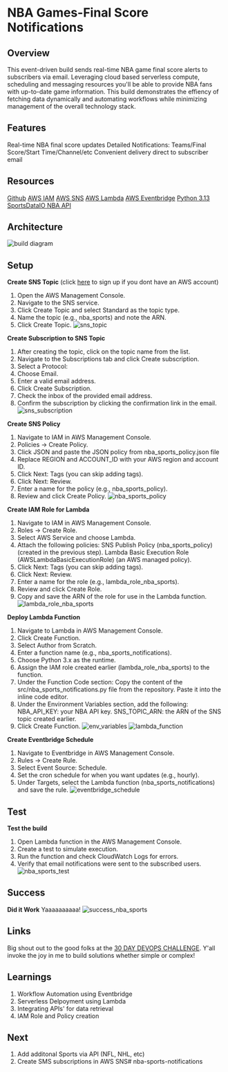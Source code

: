 # NBA Games-Final Score Notifications

## Overview
This event-driven build sends real-time NBA game final score alerts to subscribers via email. Leveraging cloud based serverless compute, scheduling and messaging resources you'll be able to provide NBA fans with up-to-date game information. This build demonstrates the effiency of fetching data dynamically and automating workflows while minimizing management of the overall technology stack.

## Features
Real-time NBA final score updates
Detailed Notifications: Teams/Final Score/Start Time/Channel/etc
Convenient delivery direct to subscriber email

## Resources
[Github](https://github.com/aaritch/nba-sports-notifications)
[AWS IAM](https://aws.amazon.com/iam/)
[AWS SNS](https://aws.amazon.com/sns/)
[AWS Lambda](https://aws.amazon.com/lambda/)
[AWS Eventbridge](https://aws.amazon.com/eventbridge/)
[Python 3.13](https://www.python.org/downloads/release/python-3130/)
[SportsDataIO NBA API](https://sportsdata.io/developers/api-documentation/nba)

## Architecture
![build diagram](images/nba_sports_architecture.png)

## Setup
**Create SNS Topic** (click [here](https://signin.aws.amazon.com/signup?request_type=register) to sign up if you dont have an AWS account)
1. Open the AWS Management Console.
2. Navigate to the SNS service.
3. Click Create Topic and select Standard as the topic type.
4. Name the topic (e.g., nba_sports) and note the ARN.
5. Click Create Topic. 
![sns_topic](images/sns_topic.png)

**Create Subscription to SNS Topic**
1. After creating the topic, click on the topic name from the list.
2. Navigate to the Subscriptions tab and click Create subscription.
3. Select a Protocol:
4. Choose Email.
5. Enter a valid email address.
6. Click Create Subscription.
7. Check the inbox of the provided email address.
8. Confirm the subscription by clicking the confirmation link in the email.
![sns_subscription](images/sns_subscription.png)

**Create SNS Policy**
1. Navigate to IAM in AWS Management Console.
2. Policies → Create Policy.
3. Click JSON and paste the JSON policy from nba_sports_policy.json file
4. Replace REGION and ACCOUNT_ID with your AWS region and account ID.
5. Click Next: Tags (you can skip adding tags).
6. Click Next: Review.
7. Enter a name for the policy (e.g., nba_sports_policy).
8. Review and click Create Policy.
![nba_sports_policy](images/nba_sports_policy.png)

**Create IAM Role for Lambda**
1. Navigate to IAM in AWS Management Console.
2. Roles → Create Role.
3. Select AWS Service and choose Lambda.
4. Attach the following policies:
   SNS Publish Policy (nba_sports_policy) (created in the previous step).
   Lambda Basic Execution Role (AWSLambdaBasicExecutionRole) (an AWS managed policy).
5. Click Next: Tags (you can skip adding tags).
6. Click Next: Review.
7. Enter a name for the role (e.g., lambda_role_nba_sports).
8. Review and click Create Role.
9. Copy and save the ARN of the role for use in the Lambda function.
![lambda_role_nba_sports](images/lambda_role_nba_sports.png)

**Deploy Lambda Function**
1. Navigate to Lambda in AWS Management Console.
2. Click Create Function.
3. Select Author from Scratch.
4. Enter a function name (e.g., nba_sports_notifications).
5. Choose Python 3.x as the runtime.
6. Assign the IAM role created earlier (lambda_role_nba_sports) to the function.
7. Under the Function Code section:
   Copy the content of the src/nba_sports_notifications.py file from the repository.
   Paste it into the inline code editor.
8. Under the Environment Variables section, add the following:
   NBA_API_KEY: your NBA API key.
   SNS_TOPIC_ARN: the ARN of the SNS topic created earlier.
9. Click Create Function.
![env_variables](images/env_variables.png)
![lambda_function](images/lambda_fuction.png)

**Create Eventbridge Schedule**
1. Navigate to Eventbridge in AWS Management Console.
2. Rules → Create Rule.
3. Select Event Source: Schedule.
4. Set the cron schedule for when you want updates (e.g., hourly).
5. Under Targets, select the Lambda function (nba_sports_notifications) and save the rule.
![eventbridge_schedule](images/eventbridge_schedule.png)

## Test
**Test the build**
1. Open Lambda function in the AWS Management Console.
2. Create a test to simulate execution.
3. Run the function and check CloudWatch Logs for errors.
4. Verify that email notifications were sent to the subscribed users.
![nba_sports_test](images/nba_sports_test.png)

## Success
**Did it Work**
   Yaaaaaaaaaa!
![success_nba_sports](images/success_nba_sports.png)

## Links
Big shout out to the good folks at the [30 DAY DEVOPS CHALLENGE](https://ugcshae.my.canva.site/30-day-devops-challenge). Y'all invoke the joy in me to build solutions whether simple or complex!

## Learnings
1. Workflow Automation using Eventbridge
2. Serverless Delpoyment using Lambda
3. Integrating APIs' for data retrieval
4. IAM Role and Policy creation
   
## Next
1. Add additonal Sports via API (NFL, NHL, etc)
2. Create SMS subscriptions in AWS SNS# nba-sports-notifications
